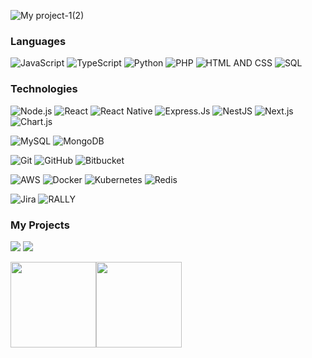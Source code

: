 
![My project-1(2)](https://user-images.githubusercontent.com/65380692/197331601-ea9cf6b9-d97f-4a95-a28c-9137e1b7479b.png)

### Languages

![JavaScript](https://img.shields.io/badge/-JavaScript-000?&logo=JavaScript)
![TypeScript](https://img.shields.io/badge/-TypeScript-000?&logo=TypeScript)
![Python](https://img.shields.io/badge/-Python-000?&logo=Python)
![PHP](https://img.shields.io/badge/-PHP-000?&logo=PHP)
![HTML AND CSS](https://img.shields.io/badge/-HTML%20and%20CSS-000?&logo=HTML5)
![SQL](https://img.shields.io/badge/-SQL-000?&logo=MySQL)

### Technologies
![Node.js](https://img.shields.io/badge/-Node.js-000?&logo=node.js)
![React](https://img.shields.io/badge/-React-000?&logo=React)
![React Native](https://img.shields.io/badge/-React%20Native-000?&logo=React)
![Express.Js](https://img.shields.io/badge/-Express.Js-000)
![NestJS](https://img.shields.io/badge/-NestJS-000?&logo=NestJS)
![Next.js](https://img.shields.io/badge/-Next.js-000?&logo=Next.js)
![Chart.js](https://img.shields.io/badge/-Chart.js-000?&logo=Chart.js)

![MySQL](https://img.shields.io/badge/-MySQL-000?&logo=MySQL)
![MongoDB](https://img.shields.io/badge/-MongoDB-000?&logo=MongoDB)

![Git](https://img.shields.io/badge/-Git-000?&logo=Git)
![GitHub](https://img.shields.io/badge/-GitHub-000?&logo=GitHub)
![Bitbucket](https://img.shields.io/badge/-Bitbucket-000?&logo=Bitbucket)

![AWS](https://img.shields.io/badge/-AWS-000?&logo=Amazon-AWS&logoColor=F90)
![Docker](https://img.shields.io/badge/-Docker-000?&logo=Docker)
![Kubernetes](https://img.shields.io/badge/-Kubernetes-000?&logo=Kubernetes)
![Redis](https://img.shields.io/badge/-Redis-000?&logo=Redis)


![Jira](https://img.shields.io/badge/-Jira-000?&logo=Jira)
![RALLY](https://img.shields.io/badge/-RALLY-000?&logo=RALLY)



### My Projects

[![](https://img.shields.io/badge/-🧬%20My%20Website-000)](https://github.com/adamalston/v2)
[![](https://img.shields.io/badge/-🦠%20COVID‑19%20Dashboard-000)](https://github.com/adamalston/COVID-19-Dashboard)

<a href="#"><img height="137px" src="https://github-readme-stats.vercel.app/api?username=inbasekaran18&hide_title=true&hide_border=true&show_icons=true&include_all_commits=true&count_private=true&line_height=21&text_color=000&icon_color=000&bg_color=0,ea6161,ffc64d,fffc4d,52fa5a&theme=graywhite" /><!-- wi*quL3fcV --><img height="137px" src="https://github-readme-stats.vercel.app/api/top-langs/?username=inbasekaran18&hide=html&hide_title=true&hide_border=true&layout=compact&langs_count=6&exclude_repo=comp426,Redventures-Movie-Quotes&text_color=000&icon_color=fff&bg_color=0,52fa5a,4dfcff,c64dff&theme=graywhite" /></a>
